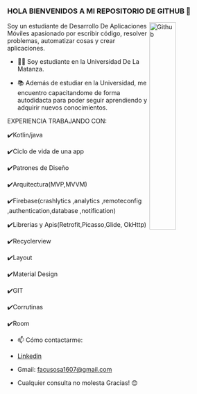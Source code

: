 ### HOLA BIENVENIDOS A MI REPOSITORIO DE GITHUB 👋

<img width="35%" align="right" alt="Github" src="https://user-images.githubusercontent.com/48678280/88862734-4903af80-d201-11ea-968b-9c939d88a37c.gif" />

Soy un estudiante de Desarrollo De Aplicaciones Móviles apasionado por escribir código, resolver problemas, automatizar cosas y crear aplicaciones.

- 👨‍🎓 Soy estudiante en la Universidad De La Matanza.

- 📚 Además de estudiar en la Universidad, me encuentro capacitandome de forma autodidacta para poder seguir aprendiendo y adquirir nuevos conocimientos. 


EXPERIENCIA TRABAJANDO CON:

✔️Kotlin/java

✔️Ciclo de vida de una app

✔️Patrones de Diseño

✔️Arquitectura(MVP,MVVM) 

✔️Firebase(crashlytics ,analytics ,remoteconfig ,authentication,database ,notification)

✔️Librerias y Apis(Retrofit,Picasso,Glide, OkHttp)

✔️Recyclerview 

✔️Layout 

✔️Material Design

✔️GIT 

✔️Corrutinas

✔️Room


- 📫 Cómo contactarme: 

- [Linkedin](https://www.linkedin.com/in/sosafacundo/)
  
- Gmail: facusosa1607@gmail.com

- Cualquier consulta no molesta Gracias! 😊
